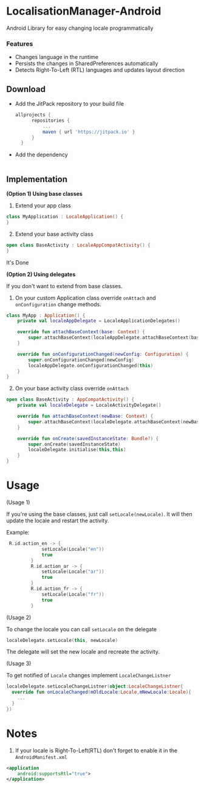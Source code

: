 # LocalisationManager-Android
Android Library for easy changing locale programmatically
### Features
- Changes language in the runtime
- Persists the changes in SharedPreferences automatically
- Detects Right-To-Left (RTL) languages and updates layout direction

## Download
- Add the JitPack repository to your build file

  ```groovy
  allprojects {
		repositories {
			...
			maven { url 'https://jitpack.io' }
		}
	}

- Add the dependency
 ```groovy

  ```

## Implementation
**(Option 1) Using base classes**
1. Extend your app class
```kotlin
class MyApplication : LocaleApplication() {
}
```
2. Extend your base activity class
```kotlin
open class BaseActivity : LocaleAppCompatActivity() {
}
```
It's Done

**(Option 2) Using delegates**

If you don't want to extend from base classes.
1. On your custom Application class override `onAttach` and `onConfiguration` change methods.
```kotlin
class MyApp : Application() {
    private val localeAppDelegate = LocaleApplicationDelegates()

    override fun attachBaseContext(base: Context) {
        super.attachBaseContext(localeAppDelegate.attachBaseContext(base))
    }

    override fun onConfigurationChanged(newConfig: Configuration) {
        super.onConfigurationChanged(newConfig)
        localeAppDelegate.onConfigurationChanged(this)
    }
}
```
2. On your base activity class override `onAttach`
```kotlin
open class BaseActivity : AppCompatActivity() {
    private val localeDelegate = LocaleActivityDelegate()

    override fun attachBaseContext(newBase: Context) {
        super.attachBaseContext(localeDelegate.attachBaseContext(newBase))
    }

    override fun onCreate(savedInstanceState: Bundle?) {
        super.onCreate(savedInstanceState)
        localeDelegate.initialise(this,this)
    }
}
```
**Usage**
=
(Usage 1)

If you're using the base classes, just call `setLocale(newLocale)`. It will then update the locale and restart the activity.

Example:
```kotlin
 R.id.action_en -> {
             setLocale(Locale("en"))
             true
         }
         R.id.action_ar -> {
             setLocale(Locale("ar"))
             true
         }
         R.id.action_fr -> {
             setLocale(Locale("fr"))
             true
         }
```

(Usage 2)

To change the locale you can call `setLocale` on the delegate
```kotlin
localeDelegate.setLocale(this, newLocale)
```
The delegate will set the new locale and recreate the activity.

(Usage 3)

To get notified of `Locale` changes implement `LocaleChangeListner`
```kotlin
localeDelegate.setLocaleChangeListner(object:LocaleChangeListner{
  override fun onLocaleChanged(mOldLocale:Locale,mNewLocale:Locale){
    ...
  }
})
```
**Notes**
=
1. If your locale is Right-To-Left(RTL) don't forget to enable it in the `AndroidManifest.xml`
```xml
<application
	android:supportsRtl="true">
</application>
```
